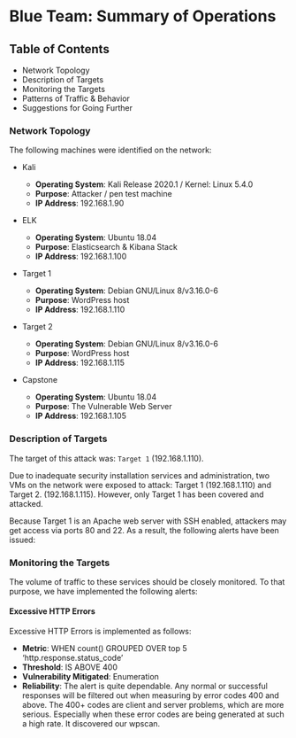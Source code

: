 # Blue Team: Summary of Operations

## Table of Contents
- Network Topology
- Description of Targets
- Monitoring the Targets
- Patterns of Traffic & Behavior
- Suggestions for Going Further

### Network Topology


The following machines were identified on the network:

- Kali
  - **Operating System**: Kali Release 2020.1 / Kernel: Linux 5.4.0
  - **Purpose**: Attacker / pen test machine
  - **IP Address**: 192.168.1.90

- ELK
  - **Operating System**: Ubuntu 18.04
  - **Purpose**: Elasticsearch & Kibana Stack
  - **IP Address**: 192.168.1.100

- Target 1
  - **Operating System**: Debian GNU/Linux 8/v3.16.0-6
  - **Purpose**: WordPress host
  - **IP Address**: 192.168.1.110

- Target 2
  - **Operating System**: Debian GNU/Linux 8/v3.16.0-6
  - **Purpose**: WordPress host
  - **IP Address**: 192.168.1.115

- Capstone
  - **Operating System**: Ubuntu 18.04
  - **Purpose**: The Vulnerable Web Server
  - **IP Address**: 192.168.1.105

### Description of Targets

The target of this attack was: `Target 1` (192.168.1.110).

Due to inadequate security installation services and administration, two VMs on the network were exposed to attack: Target 1 (192.168.1.110) and Target 2. (192.168.1.115). However, only Target 1 has been covered and attacked.

Because Target 1 is an Apache web server with SSH enabled, attackers may get access via ports 80 and 22. As a result, the following alerts have been issued:

### Monitoring the Targets

The volume of traffic to these services should be closely monitored. To that purpose, we have implemented the following alerts:

#### Excessive HTTP Errors
Excessive HTTP Errors is implemented as follows:
  - **Metric**: 
    WHEN count() GROUPED OVER top 5 ‘http.response.status_code’
  - **Threshold**: IS ABOVE 400
  - **Vulnerability Mitigated**: Enumeration
  - **Reliability**: The alert is quite dependable. Any normal or successful responses will be filtered out when measuring by error codes 400 and above. The 400+ codes are client and server problems, which are more serious. Especially when these error codes are being generated at such a high rate. It discovered our wpscan.
